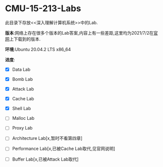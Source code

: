# CMU-15-213-Labs

此目录下存放<<深入理解计算机系统>>中的Lab.

**版本**:网络上存在很多个版本的Lab答案,内容上有一些差距,这里均为2021/7/2在[官网](http://csapp.cs.cmu.edu/3e/labs.html)上下载到的版本.

**环境**:Ubuntu 20.04.2 LTS x86_64  

**进度**:

- [x] Data Lab

- [x] Bomb Lab

- [x] Attack Lab

- [x] Cache Lab

- [x] Shell Lab

- [ ] Malloc Lab

- [ ] Proxy Lab

- [ ] Architecture Lab\[x,暂时不看第四章\]

- [ ] Performance Lab\[x,已被Cache Lab取代,见官网说明\]

- [ ] Buffer Lab\[x,已被Attack Lab取代\]
